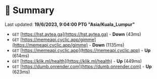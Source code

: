 # 📖 Summary
Last updated: **19/6/2023, 9:04:00 PTG "Asia/Kuala_Lumpur"**

- `GET` [https://hst.aytea.ga](https://hst.aytea.ga) - **Down** (43ms)
- `GET` [https://memeapi.cyclic.app/gimme](https://memeapi.cyclic.app/gimme) - **Down** (1135ms)
- `GET` [https://memeapi.cyclic.app](https://memeapi.cyclic.app) - **Up** (614ms)
- `GET` [https://klik.ml/health](https://klik.ml/health) - **Up** (449ms)
- `GET` [https://dumb.onrender.com](https://dumb.onrender.com) - **Up** (623ms)
